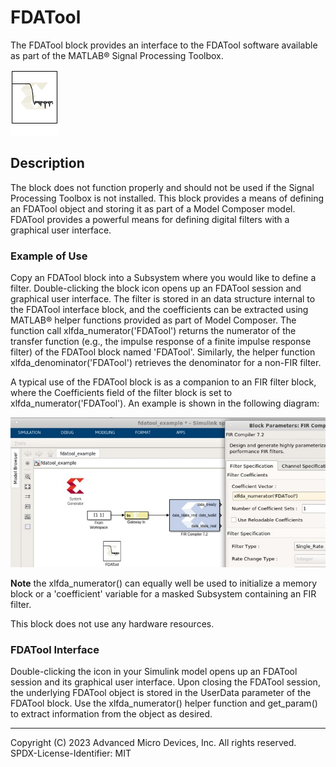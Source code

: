 # FDATool

The FDATool block provides an interface to the FDATool software
available as part of the MATLAB® Signal Processing Toolbox.

  
![](./Images/block.png)  

## Description
The block does not function properly and should not be used if the
Signal Processing Toolbox is not installed. This block provides a means
of defining an FDATool object and storing it as part of a Model Composer
model. FDATool provides a powerful means for defining digital filters
with a graphical user interface.

### Example of Use

Copy an FDATool block into a Subsystem where you would like to define a
filter. Double-clicking the block icon opens up an FDATool session and
graphical user interface. The filter is stored in an data structure
internal to the FDATool interface block, and the coefficients can be
extracted using MATLAB® helper functions provided as part of Model
Composer. The function call xlfda_numerator('FDATool') returns the
numerator of the transfer function (e.g., the impulse response of a
finite impulse response filter) of the FDATool block named 'FDATool'.
Similarly, the helper function xlfda_denominator('FDATool') retrieves
the denominator for a non-FIR filter.

A typical use of the FDATool block is as a companion to an FIR filter
block, where the Coefficients field of the filter block is set to
xlfda_numerator('FDATool'). An example is shown in the following
diagram:

  
![](./Images/kcu1555605601011.png)  

**Note** the xlfda_numerator() can equally well be used to initialize a
memory block or a 'coefficient' variable for a masked Subsystem
containing an FIR filter.

This block does not use any hardware resources.

### FDATool Interface

Double-clicking the icon in your Simulink model opens up an FDATool
session and its graphical user interface. Upon closing the FDATool
session, the underlying FDATool object is stored in the UserData
parameter of the FDATool block. Use the xlfda_numerator()
helper function and get_param() to extract information from the object
as desired.

--------------
Copyright (C) 2023 Advanced Micro Devices, Inc. All rights reserved.
SPDX-License-Identifier: MIT
